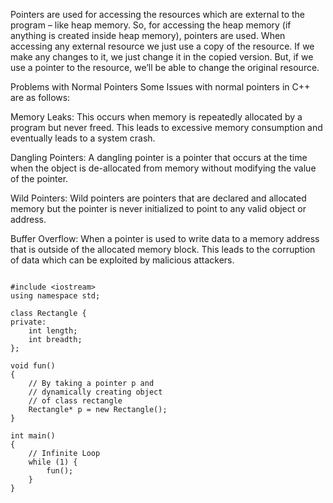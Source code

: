 ﻿Pointers are used for accessing the resources which are external to the program – like heap memory. So, for accessing the heap memory (if anything is created inside heap memory), pointers are used. When accessing any external resource we just use a copy of the resource. If we make any changes to it, we just change it in the copied version. But, if we use a pointer to the resource, we’ll be able to change the original resource.

Problems with Normal Pointers
Some Issues with normal pointers in C++ are as follows:

Memory Leaks: This occurs when memory is repeatedly allocated by a program but never freed. This leads to excessive memory consumption and eventually leads to a system crash.

 Dangling Pointers: A dangling pointer is a pointer that occurs at the time when the object is de-allocated from memory without modifying the value of the pointer.
 
 Wild Pointers: Wild pointers are pointers that are declared and allocated memory but the pointer is never initialized to point to any valid object or address.
  
 Buffer Overflow: When a pointer is used to write data to a memory address that is outside of the allocated memory block. This leads to the corruption of data which can be exploited by malicious attackers.

```

#include <iostream>
using namespace std;
 
class Rectangle {
private:
    int length;
    int breadth;
};
 
void fun()
{
    // By taking a pointer p and
    // dynamically creating object
    // of class rectangle
    Rectangle* p = new Rectangle();
}
 
int main()
{
    // Infinite Loop
    while (1) {
        fun();
    }
}
```
